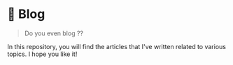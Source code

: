 # 📗 Blog

> Do you even blog ??

In this repository, you will find the articles that I've written related to various topics. I hope you like it!
